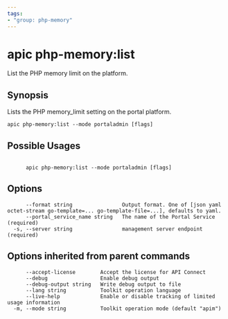 ```yaml
---
tags:
- "group: php-memory"
---
```

# apic php-memory:list

List the PHP memory limit on the platform.

## Synopsis

Lists the PHP memory_limit setting on the portal platform.

```
apic php-memory:list --mode portaladmin [flags]
```

## Possible Usages

```

      apic php-memory:list --mode portaladmin [flags]

```

## Options

```
      --format string                Output format. One of [json yaml octet-stream go-template=... go-template-file=...], defaults to yaml.
      --portal_service_name string   The name of the Portal Service (required)
  -s, --server string                management server endpoint (required)
```

## Options inherited from parent commands

```
      --accept-license        Accept the license for API Connect
      --debug                 Enable debug output
      --debug-output string   Write debug output to file
      --lang string           Toolkit operation language
      --live-help             Enable or disable tracking of limited usage information
  -m, --mode string           Toolkit operation mode (default "apim")
```
